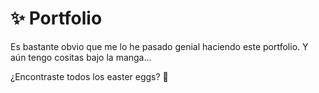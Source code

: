 # ✨ Portfolio

Es bastante obvio que me lo he pasado genial haciendo este portfolio.
Y aún tengo cositas bajo la manga... 

¿Encontraste todos los easter eggs? 🤔
